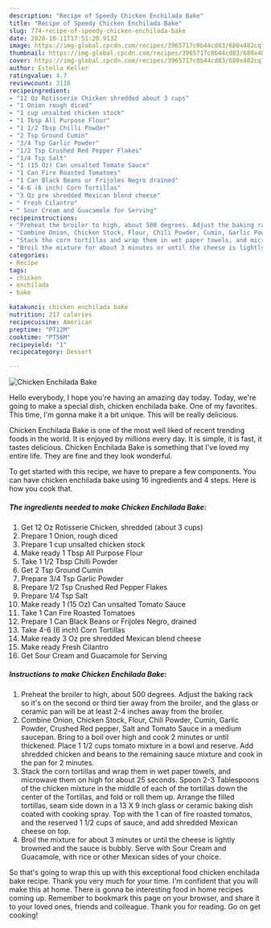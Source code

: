 ```yaml
---
description: "Recipe of Speedy Chicken Enchilada Bake"
title: "Recipe of Speedy Chicken Enchilada Bake"
slug: 774-recipe-of-speedy-chicken-enchilada-bake
date: 2020-10-11T17:51:20.913Z
image: https://img-global.cpcdn.com/recipes/3965717c0b44cd83/680x482cq70/chicken-enchilada-bake-recipe-main-photo.jpg
thumbnail: https://img-global.cpcdn.com/recipes/3965717c0b44cd83/680x482cq70/chicken-enchilada-bake-recipe-main-photo.jpg
cover: https://img-global.cpcdn.com/recipes/3965717c0b44cd83/680x482cq70/chicken-enchilada-bake-recipe-main-photo.jpg
author: Estella Keller
ratingvalue: 4.7
reviewcount: 3110
recipeingredient:
- "12 Oz Rotisserie Chicken shredded about 3 cups"
- "1 Onion rough diced"
- "1 cup unsalted chicken stock"
- "1 Tbsp All Purpose Flour"
- "1 1/2 Tbsp Chilli Powder"
- "2 Tsp Ground Cumin"
- "3/4 Tsp Garlic Powder"
- "1/2 Tsp Crushed Red Pepper Flakes"
- "1/4 Tsp Salt"
- "1 (15 Oz) Can unsalted Tomato Sauce"
- "1 Can Fire Roasted Tomatoes"
- "1 Can Black Beans or Frijoles Negro drained"
- "4-6 (6 inch) Corn Tortillas"
- "3 Oz pre shredded Mexican blend cheese"
- " Fresh Cilantro"
- " Sour Cream and Guacamole for Serving"
recipeinstructions:
- "Preheat the broiler to high, about 500 degrees. Adjust the baking rack so it&#39;s on the second or third tier away from the broiler, and the glass or ceramic pan will be at least 2-4 inches away from the broiler."
- "Combine Onion, Chicken Stock, Flour, Chili Powder, Cumin, Garlic Powder, Crushed Red pepper, Salt and Tomato Sauce in a medium saucepan. Bring to a boil over high and cook 2 minutes or until thickened. Place 1 1/2 cups tomato mixture in a bowl and reserve. Add shredded chicken and beans to the remaining sauce mixture and cook in the pan for 2 minutes."
- "Stack the corn tortillas and wrap them in wet paper towels, and microwave them on high for about 25 seconds. Spoon 2-3 Tablespoons of the chicken mixture in the middle of each of the tortillas down the center of the Tortillas, and fold or roll them up. Arrange the filled tortillas, seam side down in a 13 X 9 inch glass or ceramic baking dish coated with cooking spray. Top with the 1 can of fire roasted tomatos, and the reserved 1 1/2 cups of sauce, and add shredded Mexican cheese on top."
- "Broil the mixture for about 3 minutes or until the cheese is lightly browned and the sauce is bubbly. Serve with Sour Cream and Guacamole, with rice or other Mexican sides of your choice."
categories:
- Recipe
tags:
- chicken
- enchilada
- bake

katakunci: chicken enchilada bake 
nutrition: 217 calories
recipecuisine: American
preptime: "PT12M"
cooktime: "PT56M"
recipeyield: "1"
recipecategory: Dessert

---
```



![Chicken Enchilada Bake](https://img-global.cpcdn.com/recipes/3965717c0b44cd83/680x482cq70/chicken-enchilada-bake-recipe-main-photo.jpg)

Hello everybody, I hope you're having an amazing day today. Today, we're going to make a special dish, chicken enchilada bake. One of my favorites. This time, I'm gonna make it a bit unique. This will be really delicious.

Chicken Enchilada Bake is one of the most well liked of recent trending foods in the world. It is enjoyed by millions every day. It is simple, it is fast, it tastes delicious. Chicken Enchilada Bake is something that I've loved my entire life. They are fine and they look wonderful.




To get started with this recipe, we have to prepare a few components. You can have chicken enchilada bake using 16 ingredients and 4 steps. Here is how you cook that.

<!--inarticleads1-->

##### The ingredients needed to make Chicken Enchilada Bake:

1. Get 12 Oz Rotisserie Chicken, shredded (about 3 cups)
1. Prepare 1 Onion, rough diced
1. Prepare 1 cup unsalted chicken stock
1. Make ready 1 Tbsp All Purpose Flour
1. Take 1 1/2 Tbsp Chilli Powder
1. Get 2 Tsp Ground Cumin
1. Prepare 3/4 Tsp Garlic Powder
1. Prepare 1/2 Tsp Crushed Red Pepper Flakes
1. Prepare 1/4 Tsp Salt
1. Make ready 1 (15 Oz) Can unsalted Tomato Sauce
1. Take 1 Can Fire Roasted Tomatoes
1. Prepare 1 Can Black Beans or Frijoles Negro, drained
1. Take 4-6 (6 inch) Corn Tortillas
1. Make ready 3 Oz pre shredded Mexican blend cheese
1. Make ready  Fresh Cilantro
1. Get  Sour Cream and Guacamole for Serving




<!--inarticleads2-->

##### Instructions to make Chicken Enchilada Bake:

1. Preheat the broiler to high, about 500 degrees. Adjust the baking rack so it&#39;s on the second or third tier away from the broiler, and the glass or ceramic pan will be at least 2-4 inches away from the broiler.
1. Combine Onion, Chicken Stock, Flour, Chili Powder, Cumin, Garlic Powder, Crushed Red pepper, Salt and Tomato Sauce in a medium saucepan. Bring to a boil over high and cook 2 minutes or until thickened. Place 1 1/2 cups tomato mixture in a bowl and reserve. Add shredded chicken and beans to the remaining sauce mixture and cook in the pan for 2 minutes.
1. Stack the corn tortillas and wrap them in wet paper towels, and microwave them on high for about 25 seconds. Spoon 2-3 Tablespoons of the chicken mixture in the middle of each of the tortillas down the center of the Tortillas, and fold or roll them up. Arrange the filled tortillas, seam side down in a 13 X 9 inch glass or ceramic baking dish coated with cooking spray. Top with the 1 can of fire roasted tomatos, and the reserved 1 1/2 cups of sauce, and add shredded Mexican cheese on top.
1. Broil the mixture for about 3 minutes or until the cheese is lightly browned and the sauce is bubbly. Serve with Sour Cream and Guacamole, with rice or other Mexican sides of your choice.




So that's going to wrap this up with this exceptional food chicken enchilada bake recipe. Thank you very much for your time. I'm confident that you will make this at home. There is gonna be interesting food in home recipes coming up. Remember to bookmark this page on your browser, and share it to your loved ones, friends and colleague. Thank you for reading. Go on get cooking!

